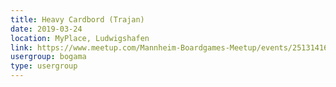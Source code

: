 ```yaml
---
title: Heavy Cardbord (Trajan)
date: 2019-03-24
location: MyPlace, Ludwigshafen
link: https://www.meetup.com/Mannheim-Boardgames-Meetup/events/251314167/
usergroup: bogama
type: usergroup
---
```

